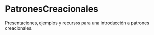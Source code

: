 # PatronesCreacionales
Presentaciones, ejemplos y recursos para una introducción a patrones creacionales.
